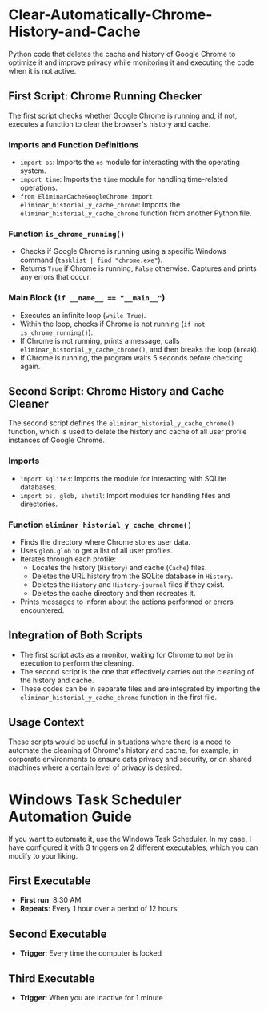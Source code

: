 # Clear-Automatically-Chrome-History-and-Cache
 Python code that deletes the cache and history of Google Chrome to optimize it and improve privacy while monitoring it and executing the code when it is not active.

## First Script: Chrome Running Checker

The first script checks whether Google Chrome is running and, if not, executes a function to clear the browser's history and cache.

### Imports and Function Definitions

- `import os`: Imports the `os` module for interacting with the operating system.
- `import time`: Imports the `time` module for handling time-related operations.
- `from EliminarCacheGoogleChrome import eliminar_historial_y_cache_chrome`: Imports the `eliminar_historial_y_cache_chrome` function from another Python file.

### Function `is_chrome_running()`

- Checks if Google Chrome is running using a specific Windows command (`tasklist | find "chrome.exe"`).
- Returns `True` if Chrome is running, `False` otherwise. Captures and prints any errors that occur.

### Main Block (`if __name__ == "__main__"`)

- Executes an infinite loop (`while True`).
- Within the loop, checks if Chrome is not running (`if not is_chrome_running()`).
- If Chrome is not running, prints a message, calls `eliminar_historial_y_cache_chrome()`, and then breaks the loop (`break`).
- If Chrome is running, the program waits 5 seconds before checking again.

## Second Script: Chrome History and Cache Cleaner

The second script defines the `eliminar_historial_y_cache_chrome()` function, which is used to delete the history and cache of all user profile instances of Google Chrome.

### Imports

- `import sqlite3`: Imports the module for interacting with SQLite databases.
- `import os, glob, shutil`: Import modules for handling files and directories.

### Function `eliminar_historial_y_cache_chrome()`

- Finds the directory where Chrome stores user data.
- Uses `glob.glob` to get a list of all user profiles.
- Iterates through each profile:
  - Locates the history (`History`) and cache (`Cache`) files.
  - Deletes the URL history from the SQLite database in `History`.
  - Deletes the `History` and `History-journal` files if they exist.
  - Deletes the cache directory and then recreates it.
- Prints messages to inform about the actions performed or errors encountered.

## Integration of Both Scripts

- The first script acts as a monitor, waiting for Chrome to not be in execution to perform the cleaning.
- The second script is the one that effectively carries out the cleaning of the history and cache.
- These codes can be in separate files and are integrated by importing the `eliminar_historial_y_cache_chrome` function in the first file.

## Usage Context

These scripts would be useful in situations where there is a need to automate the cleaning of Chrome's history and cache, for example, in corporate environments to ensure data privacy and security, or on shared machines where a certain level of privacy is desired.

# Windows Task Scheduler Automation Guide

If you want to automate it, use the Windows Task Scheduler. In my case, I have configured it with 3 triggers on 2 different executables, which you can modify to your liking.

## First Executable
- **First run**: 8:30 AM
- **Repeats**: Every 1 hour over a period of 12 hours

## Second Executable
- **Trigger**: Every time the computer is locked

## Third Executable
- **Trigger**: When you are inactive for 1 minute

